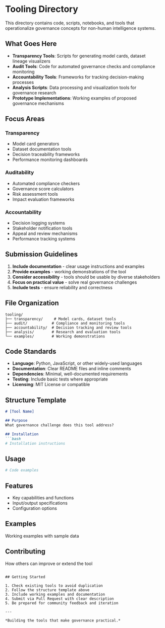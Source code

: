 # Tooling Directory

This directory contains code, scripts, notebooks, and tools that operationalize governance concepts for non-human intelligence systems.

## What Goes Here

- **Transparency Tools**: Scripts for generating model cards, dataset lineage visualizers
- **Audit Tools**: Code for automated governance checks and compliance monitoring
- **Accountability Tools**: Frameworks for tracking decision-making processes
- **Analysis Scripts**: Data processing and visualization tools for governance research
- **Prototype Implementations**: Working examples of proposed governance mechanisms

## Focus Areas

### Transparency
- Model card generators
- Dataset documentation tools
- Decision traceability frameworks
- Performance monitoring dashboards

### Auditability
- Automated compliance checkers
- Governance score calculators
- Risk assessment tools
- Impact evaluation frameworks

### Accountability
- Decision logging systems
- Stakeholder notification tools
- Appeal and review mechanisms
- Performance tracking systems

## Submission Guidelines

1. **Include documentation** - clear usage instructions and examples
2. **Provide examples** - working demonstrations of the tool
3. **Consider accessibility** - tools should be usable by diverse stakeholders
4. **Focus on practical value** - solve real governance challenges
5. **Include tests** - ensure reliability and correctness

## File Organization

```
tooling/
├── transparency/     # Model cards, dataset tools
├── audit/           # Compliance and monitoring tools
├── accountability/  # Decision tracking and review tools
├── analysis/        # Research and evaluation tools
└── examples/        # Working demonstrations
```

## Code Standards

- **Language**: Python, JavaScript, or other widely-used languages
- **Documentation**: Clear README files and inline comments
- **Dependencies**: Minimal, well-documented requirements
- **Testing**: Include basic tests where appropriate
- **Licensing**: MIT License or compatible

## Structure Template

```markdown
# [Tool Name]

## Purpose
What governance challenge does this tool address?

## Installation
```bash
# Installation instructions
```

## Usage
```python
# Code examples
```

## Features
- Key capabilities and functions
- Input/output specifications
- Configuration options

## Examples
Working examples with sample data

## Contributing
How others can improve or extend the tool
```

## Getting Started

1. Check existing tools to avoid duplication
2. Follow the structure template above
3. Include working examples and documentation
4. Submit via Pull Request with clear description
5. Be prepared for community feedback and iteration

---

*Building the tools that make governance practical.* 